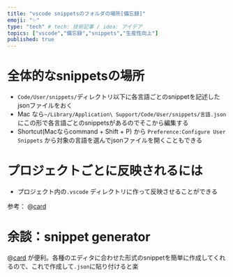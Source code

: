 ```yaml
---
title: "vscode snippetsのフォルダの場所[備忘録]"
emoji: "✨"
type: "tech" # tech: 技術記事 / idea: アイデア
topics: ["vscode","備忘録","snippets","生産性向上"]
published: true
---
```


# 全体的なsnippetsの場所
- `Code/User/snippets/`ディレクトリ以下に各言語ごとのsnippetを記述したjsonファイルをおく
 - Mac なら`~/Library/Application\ Support/Code/User/snippets/言語.json` にこの形で各言語ごとのsnippetsがあるのでそこから編集する
 - Shortcut(Macならcommand + Shift + P) から `Preference:Configure User Snippets` から対象の言語を選んでjsonファイルを開くこともできる

# プロジェクトごとに反映されるには
- プロジェクト内の`.vscode` ディレクトリに作って反映させることができる

参考：
@[card](https://qiita.com/282Haniwa/items/82828c6a566e3e7e047d)

# 余談：snippet generator
@[card](https://snippet-generator.app/)
が便利。各種のエディタに合わせた形式のsnippetを簡単に作成してくれるので、これで作成して`.json`に貼り付けると楽
